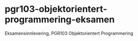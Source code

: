 # pgr103-objektorientert-programmering-eksamen
Eksamensinnlevering, PGR103 Objektorientert Programmering
